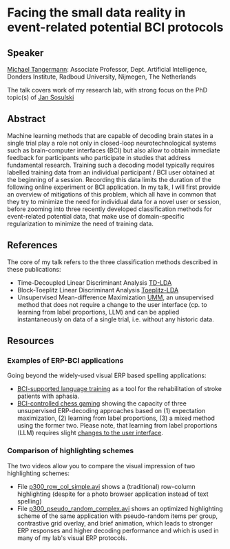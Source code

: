 # Facing the small data reality in event-related potential BCI protocols

## Speaker
[Michael Tangermann](https://neurotechlab.socsci.ru.nl/author/michael-tangermann/): Associate Professor, Dept. Artificial Intelligence, Donders Institute, Radboud University, Nijmegen, The Netherlands

The talk covers work of my research lab, with strong focus on the PhD topic(s) of [Jan Sosulski](https://neurotechlab.socsci.ru.nl/author/jan-sosulski/)

## Abstract
Machine learning methods that are capable of decoding brain states in a single trial play a role not only in closed-loop neurotechnological systems such as brain-computer interfaces (BCI) but also allow to obtain immediate feedback for participants who participate in studies that address fundamental research. Training such a decoding model typically requires labelled training data from an individual participant / BCI user obtained at the beginning of a session. Recording this data limits the duration of the following online  experiment or BCI application. In my talk, I will first provide an overview of mitigations of this problem, which all have in common that they try to minimize the need for individual data for a novel user or session, before zooming into three recently developed classification methods for event-related potential data, that make use of domain-specific regularization to minimize the need of training data.

## References
The core of my talk refers to the three classification methods described in these publications:
* Time-Decoupled Linear Discriminant Analysis [TD-LDA](https://link.springer.com/article/10.1007/s12021-020-09501-8)
* Block-Toeplitz Linear Discriminant Analysis [Toeplitz-LDA](https://iopscience.iop.org/article/10.1088/1741-2552/ac9c98/meta)
* Unsupervised Mean-difference Maximization [UMM](https://arxiv.org/abs/2306.11830), an unsupervised method that does not require a change to the user interface (cp. to learning from label proportions, LLM) and can be applied instantaneously on data of a single trial, i.e. without any historic data.

## Resources

### Examples of ERP-BCI applications
Going beyond the widely-used visual ERP based spelling applications:
* [BCI-supported language training](https://academic.oup.com/braincomms/article/4/1/fcac008/6524563) as a tool for the rehabilitation of stroke patients with aphasia.
* [BCI-controlled chess gaming](https://doi.org/10.1080/2326263X.2020.1741072) showing the capacity of three unsupervised ERP-decoding approaches based on (1) expectation maximization, (2) learning from label proportions, (3) a mixed method using the former two. Please note, that learning from label proportions (LLM) requires slight [changes to the user interface](https://doi.org/10.1371/journal.pone.0175856).


### Comparison of highlighting schemes
The two videos allow you to compare the visual impression of two highlighting schemes:
*  File [p300_row_col_simple.avi](p300_row_col_simple.avi) shows a (traditional) row-column highlighting (despite for a photo browser application instead of text spelling)
*  File [p300_pseudo_random_complex.avi](p300_pseudo_random_complex.avi) shows an optimized highlighting scheme of the same application with pseudo-random items per group, contrastive grid overlay, and brief animation, which leads to stronger ERP responses and higher decoding performance and which is used in many of my lab's visual ERP protocols.
  
